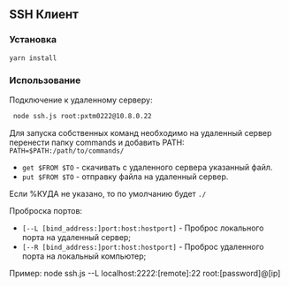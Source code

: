 ## SSH Клиент

### Установка 
```bash
yarn install
```

### Использование

Подключение к удаленному серверу:
```bash
 node ssh.js root:pxtm0222@10.8.0.22
```

Для запуска собственных команд необходимо на удаленный сервер перенести папку commands и добавить PATH: `PATH=$PATH:/path/to/commands/`
* `get $FROM $TO` - скачивать с удаленного сервера указанный файл.
* `put $FROM $TO` - отправку файла на удаленный сервер.

Если %КУДА не указано, то по умолчанию будет `./`

Проброска портов:
* `[--L [bind_address:]port:host:hostport]` - Проброс локального порта на удаленный сервер;
* `[--R [bind_address:]port:host:hostport]` - Проброс удаленного порта на локальный компьютер;

Пример: node ssh.js --L localhost:2222:[remote]:22 root:[password]@[ip]
